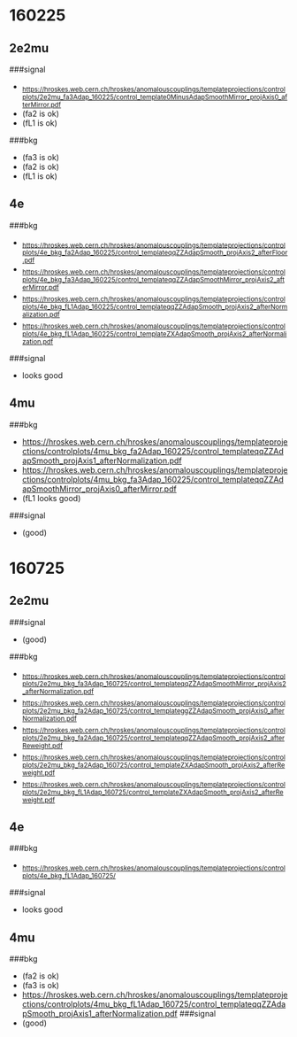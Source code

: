 160225
=====
2e2mu
--------
###signal
* <sub>https://hroskes.web.cern.ch/hroskes/anomalouscouplings/templateprojections/controlplots/2e2mu_fa3Adap_160225/control_template0MinusAdapSmoothMirror_projAxis0_afterMirror.pdf</sub>
* (fa2 is ok)
* (fL1 is ok)

###bkg
* (fa3 is ok)
* (fa2 is ok)
* (fL1 is ok)

4e
---
###bkg
* <sub>https://hroskes.web.cern.ch/hroskes/anomalouscouplings/templateprojections/controlplots/4e_bkg_fa2Adap_160225/control_templateqqZZAdapSmooth_projAxis2_afterFloor.pdf</sub>
* <sub>https://hroskes.web.cern.ch/hroskes/anomalouscouplings/templateprojections/controlplots/4e_bkg_fa3Adap_160225/control_templateqqZZAdapSmoothMirror_projAxis2_afterMirror.pdf</sub>
* <sub>https://hroskes.web.cern.ch/hroskes/anomalouscouplings/templateprojections/controlplots/4e_bkg_fL1Adap_160225/control_templateqqZZAdapSmooth_projAxis2_afterNormalization.pdf</sub>
* <sub>https://hroskes.web.cern.ch/hroskes/anomalouscouplings/templateprojections/controlplots/4e_bkg_fL1Adap_160225/control_templateZXAdapSmooth_projAxis2_afterNormalization.pdf</sub>

###signal
* looks good

4mu
----
###bkg
* https://hroskes.web.cern.ch/hroskes/anomalouscouplings/templateprojections/controlplots/4mu_bkg_fa2Adap_160225/control_templateqqZZAdapSmooth_projAxis1_afterNormalization.pdf
* https://hroskes.web.cern.ch/hroskes/anomalouscouplings/templateprojections/controlplots/4mu_bkg_fa3Adap_160225/control_templateqqZZAdapSmoothMirror_projAxis0_afterMirror.pdf
* (fL1 looks good)

###signal
* (good)

160725
=====
2e2mu
--------
###signal
* (good)

###bkg
* <sub>https://hroskes.web.cern.ch/hroskes/anomalouscouplings/templateprojections/controlplots/2e2mu_bkg_fa3Adap_160725/control_templateqqZZAdapSmoothMirror_projAxis2_afterNormalization.pdf</sub>
* <sub>https://hroskes.web.cern.ch/hroskes/anomalouscouplings/templateprojections/controlplots/2e2mu_bkg_fa2Adap_160725/control_templateggZZAdapSmooth_projAxis0_afterNormalization.pdf</sub>
* <sub>https://hroskes.web.cern.ch/hroskes/anomalouscouplings/templateprojections/controlplots/2e2mu_bkg_fa2Adap_160725/control_templateqqZZAdapSmooth_projAxis2_afterReweight.pdf</sub>
* <sub>https://hroskes.web.cern.ch/hroskes/anomalouscouplings/templateprojections/controlplots/2e2mu_bkg_fa2Adap_160725/control_templateZXAdapSmooth_projAxis2_afterReweight.pdf</sub>
* <sub>https://hroskes.web.cern.ch/hroskes/anomalouscouplings/templateprojections/controlplots/2e2mu_bkg_fL1Adap_160725/control_templateZXAdapSmooth_projAxis2_afterReweight.pdf</sub>


4e
---
###bkg
* <sub>https://hroskes.web.cern.ch/hroskes/anomalouscouplings/templateprojections/controlplots/4e_bkg_fL1Adap_160725/</sub>

###signal
* looks good

4mu
----
###bkg
* (fa2 is ok)
* (fa3 is ok)
* https://hroskes.web.cern.ch/hroskes/anomalouscouplings/templateprojections/controlplots/4mu_bkg_fL1Adap_160725/control_templateqqZZAdapSmooth_projAxis1_afterNormalization.pdf
###signal
* (good)
